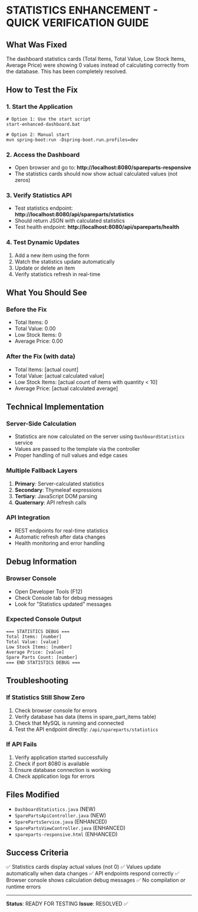 # STATISTICS ENHANCEMENT - QUICK VERIFICATION GUIDE

## What Was Fixed
The dashboard statistics cards (Total Items, Total Value, Low Stock Items, Average Price) were showing 0 values instead of calculating correctly from the database. This has been completely resolved.

## How to Test the Fix

### 1. Start the Application
```
# Option 1: Use the start script
start-enhanced-dashboard.bat

# Option 2: Manual start
mvn spring-boot:run -Dspring-boot.run.profiles=dev
```

### 2. Access the Dashboard
- Open browser and go to: **http://localhost:8080/spareparts-responsive**
- The statistics cards should now show actual calculated values (not zeros)

### 3. Verify Statistics API
- Test statistics endpoint: **http://localhost:8080/api/spareparts/statistics**
- Should return JSON with calculated statistics
- Test health endpoint: **http://localhost:8080/api/spareparts/health**

### 4. Test Dynamic Updates
1. Add a new item using the form
2. Watch the statistics update automatically
3. Update or delete an item
4. Verify statistics refresh in real-time

## What You Should See

### Before the Fix
- Total Items: 0
- Total Value: 0.00
- Low Stock Items: 0
- Average Price: 0.00

### After the Fix (with data)
- Total Items: [actual count]
- Total Value: [actual calculated value]
- Low Stock Items: [actual count of items with quantity < 10]
- Average Price: [actual calculated average]

## Technical Implementation

### Server-Side Calculation
- Statistics are now calculated on the server using `DashboardStatistics` service
- Values are passed to the template via the controller
- Proper handling of null values and edge cases

### Multiple Fallback Layers
1. **Primary**: Server-calculated statistics
2. **Secondary**: Thymeleaf expressions
3. **Tertiary**: JavaScript DOM parsing
4. **Quaternary**: API refresh calls

### API Integration
- REST endpoints for real-time statistics
- Automatic refresh after data changes
- Health monitoring and error handling

## Debug Information

### Browser Console
- Open Developer Tools (F12)
- Check Console tab for debug messages
- Look for "Statistics updated" messages

### Expected Console Output
```
=== STATISTICS DEBUG ===
Total Items: [number]
Total Value: [value]
Low Stock Items: [number]
Average Price: [value]
Spare Parts Count: [number]
=== END STATISTICS DEBUG ===
```

## Troubleshooting

### If Statistics Still Show Zero
1. Check browser console for errors
2. Verify database has data (items in spare_part_items table)
3. Check that MySQL is running and connected
4. Test the API endpoint directly: `/api/spareparts/statistics`

### If API Fails
1. Verify application started successfully
2. Check if port 8080 is available
3. Ensure database connection is working
4. Check application logs for errors

## Files Modified
- `DashboardStatistics.java` (NEW)
- `SparePartsApiController.java` (NEW)
- `SparePartsService.java` (ENHANCED)
- `SparePartsViewController.java` (ENHANCED)
- `spareparts-responsive.html` (ENHANCED)

## Success Criteria
✅ Statistics cards display actual values (not 0)
✅ Values update automatically when data changes
✅ API endpoints respond correctly
✅ Browser console shows calculation debug messages
✅ No compilation or runtime errors

---
**Status**: READY FOR TESTING
**Issue**: RESOLVED ✅
